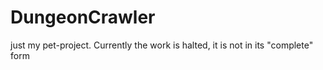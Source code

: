 # DungeonCrawler
just my pet-project.
Currently the work is halted, it is not in its "complete" form
